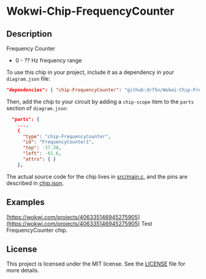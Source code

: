 # Wokwi-Chip-FrequencyCounter
## Description

Frequency Counter

-  0 - ?? Hz frequency range

To use this chip in your project, include it as a dependency in your `diagram.json` file:

```json
"dependencies": { "chip-FrequencyCounter": "github:drf5n/Wokwi-Chip-FrequencyCounter@1.0.0" }
```

Then, add the chip to your circuit by adding a `chip-scope` item to the `parts` section of `diagram.json`:

```json
  "parts": {
    ...,
    {
      "type": "chip-FrequencyCounter",
      "id": "FrequencyCounter1",
      "top": -37.38,
      "left": -61.6,
      "attrs": { }
    },
```

The actual source code for the chip lives in [src/main.c](https://github.com/drf5na/Wokwi-Chip-FrequencyCounter/blob/main/src/main.c), and the pins are described in [chip.json](https://github.com/drf5na/Wokwi-Chip-FrequencyCounter/blob/main/chip.json).

## Examples

[https://wokwi.com/projects/406335146945275905](https://wokwi.com/projects/406335146945275905) Test FrequencyCounter chip.

## License

This project is licensed under the MIT license. See the [LICENSE](https://github.com/drf5na/Wokwi-Chip-FrequencyCounter/blob/main/LICENSE) file for more details.
